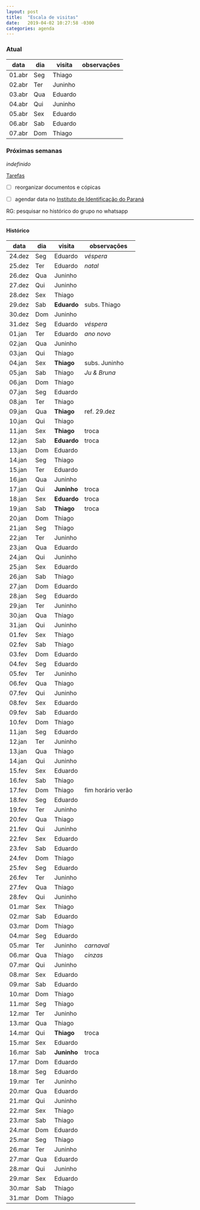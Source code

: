 ```yaml
---
layout: post
title:  "Escala de visitas"
date:   2019-04-02 10:27:58 -0300
categories: agenda
---
```


### Atual

| data   | dia | visita  | observações |
| ------ | --- | ------- | ----------- |
| 01.abr | Seg | Thiago |             |
| 02.abr | Ter | Juninho |             |
| 03.abr | Qua | Eduardo |             |
| 04.abr | Qui | Juninho |             |
| 05.abr | Sex | Eduardo |             |
| 06.abr | Sab | Eduardo  |             |
| 07.abr | Dom | Thiago |             |


### Próximas semanas
_indefinido_


[Tarefas](https://thgfrzm.github.io/ricardo/lista-tarefas)

- [ ] reorganizar documentos e cópicas

- [ ] agendar data no [Instituto de Identificação do Paraná](http://www.institutodeidentificacao.pr.gov.br/modules/conteudo/conteudo.php?conteudo=61)

RG: pesquisar no histórico do grupo no whatsapp


---

#### Histórico

| data   | dia | visita      | observações       |
| ------ | --- | ----------- | ----------------- |
| 24.dez | Seg | Eduardo     | _véspera_         |
| 25.dez | Ter | Eduardo     | _natal_           |
| 26.dez | Qua | Juninho     |                   |
| 27.dez | Qui | Juninho     |                   |
| 28.dez | Sex | Thiago      |                   |
| 29.dez | Sab | **Eduardo** | subs. Thiago      |
| 30.dez | Dom | Juninho     |                   |
| 31.dez | Seg | Eduardo     | _véspera_         |
| 01.jan | Ter | Eduardo     | _ano novo_        |
| 02.jan | Qua | Juninho     |                   |
| 03.jan | Qui | Thiago      |                   |
| 04.jan | Sex | **Thiago**  | subs. Juninho     |
| 05.jan | Sab | Thiago      | _Ju & Bruna_      |
| 06.jan | Dom | Thiago      |                   |
| 07.jan | Seg | Eduardo     |                   |
| 08.jan | Ter | Thiago      |                   |
| 09.jan | Qua | **Thiago**  | ref. 29.dez       |
| 10.jan | Qui | Thiago      |                   |
| 11.jan | Sex | **Thiago**  | troca             |
| 12.jan | Sab | **Eduardo** | troca             |
| 13.jan | Dom | Eduardo     |                   |
| 14.jan | Seg | Thiago      |                   |
| 15.jan | Ter | Eduardo     |                   |
| 16.jan | Qua | Juninho     |                   |
| 17.jan | Qui | **Juninho** | troca             |
| 18.jan | Sex | **Eduardo** | troca             |
| 19.jan | Sab | **Thiago**  | troca             |
| 20.jan | Dom | Thiago      |                   |
| 21.jan | Seg | Thiago      |                   |
| 22.jan | Ter | Juninho     |                   |
| 23.jan | Qua | Eduardo     |                   |
| 24.jan | Qui | Juninho     |                   |
| 25.jan | Sex | Eduardo     |                   |
| 26.jan | Sab | Thiago      |                   |
| 27.jan | Dom | Eduardo     |                   |
| 28.jan | Seg | Eduardo     |                   |
| 29.jan | Ter | Juninho     |                   |
| 30.jan | Qua | Thiago      |                   |
| 31.jan | Qui | Juninho     |                   |
| 01.fev | Sex | Thiago      |                   |
| 02.fev | Sab | Thiago      |                   |
| 03.fev | Dom | Eduardo     |                   |
| 04.fev | Seg | Eduardo     |                   |
| 05.fev | Ter | Juninho     |                   |
| 06.fev | Qua | Thiago      |                   |
| 07.fev | Qui | Juninho     |                   |
| 08.fev | Sex | Eduardo     |                   |
| 09.fev | Sab | Eduardo     |                   |
| 10.fev | Dom | Thiago      |                   |
| 11.jan | Seg | Eduardo     |                   |
| 12.jan | Ter | Juninho     |                   |
| 13.jan | Qua | Thiago      |                   |
| 14.jan | Qui | Juninho     |                   |
| 15.fev | Sex | Eduardo     |                   |
| 16.fev | Sab | Thiago      |                   |
| 17.fev | Dom | Thiago      | fim horário verão |
| 18.fev | Seg | Eduardo     |                   |
| 19.fev | Ter | Juninho     |                   |
| 20.fev | Qua | Thiago      |                   |
| 21.fev | Qui | Juninho     |                   |
| 22.fev | Sex | Eduardo     |                   |
| 23.fev | Sab | Eduardo     |                   |
| 24.fev | Dom | Thiago      |                   |
| 25.fev | Seg | Eduardo     |                   |
| 26.fev | Ter | Juninho     |                   |
| 27.fev | Qua | Thiago      |                   |
| 28.fev | Qui | Juninho     |                   |
| 01.mar | Sex | Thiago      |                   |
| 02.mar | Sab | Eduardo     |                   |
| 03.mar | Dom | Thiago      |                   |
| 04.mar | Seg | Eduardo     |                   |
| 05.mar | Ter | Juninho     | _carnaval_        |
| 06.mar | Qua | Thiago      | _cinzas_          |
| 07.mar | Qui | Juninho     |                   |
| 08.mar | Sex | Eduardo     |                   |
| 09.mar | Sab | Eduardo     |                   |
| 10.mar | Dom | Thiago      |                   |
| 11.mar | Seg | Thiago     |             |
| 12.mar | Ter | Juninho    |             |
| 13.mar | Qua | Thiago     |             |
| 14.mar | Qui | **Thiago** | troca       |
| 15.mar | Sex | Eduardo    |             |
| 16.mar | Sab | **Juninho**| troca       |
| 17.mar | Dom | Eduardo    |             |
| 18.mar | Seg | Eduardo |             |
| 19.mar | Ter | Juninho |             |
| 20.mar | Qua | Eduardo |             |
| 21.mar | Qui | Juninho |             |
| 22.mar | Sex | Thiago  |             |
| 23.mar | Sab | Thiago  |             |
| 24.mar | Dom | Eduardo |             |
| 25.mar | Seg | Thiago |             |
| 26.mar | Ter | Juninho |             |
| 27.mar | Qua | Eduardo |             |
| 28.mar | Qui | Juninho |             |
| 29.mar | Sex | Eduardo |             |
| 30.mar | Sab | Thiago  |             |
| 31.mar | Dom | Thiago |             |
